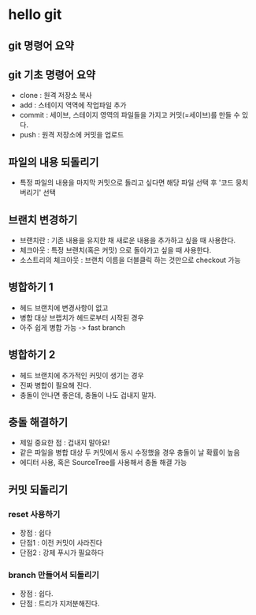 # hello git

## git 명령어 요약
## git 기초 명령어 요약

- clone : 원격 저장소 복사
- add : 스테이지 역역에 작업파일 추가
- commit : 세이브, 스테이지 영역의 파일들을 가지고 커밋(=세이브)를 만들 수 있다.
- push : 원격 저장소에 커밋을 업로드

## 파일의 내용 되돌리기
- 특정 파일의 내용을 마지막 커밋으로 돌리고 싶다면 해당 파일 선택 후 '코드 뭉치 버리기' 선택

## 브랜치 변경하기
- 브랜치란 : 기존 내용을 유지한 채 새로운 내용을 추가하고 싶을 때 사용한다.
- 체크아웃 : 특정 브랜치(혹은 커밋) 으로 돌아가고 싶을 때 사용한다.
- 소스트리의 체크아웃 : 브랜치 이름을 더블클릭 하는 것만으로 checkout 가능


## 병합하기 1
- 헤드 브랜치에 변경사항이 없고
- 병합 대상 브랩치가 헤드로부터 시작된 경우
- 아주 쉽게 병합 가능 -> fast branch

## 병합하기 2
- 헤드 브랜치에 추가적인 커밋이 생기는 경우
- 진짜 병합이 필요해 진다.
- 충돌이 안나면 좋은데, 충돌이 나도 겁내지 말자.

## 충돌 해결하기
- 제일 중요한 점 : 겁내지 말아요!
- 같은 파일을 병합 대상 두 커밋에서 동시 수정했을 경우 충돌이 날 확률이 높음
- 에디터 사용, 혹은 SourceTree를 사용해서 충돌 해결 가능


## 커밋 되돌리기

### reset 사용하기

- 장점 : 쉽다
- 단점1 : 이전 커밋이 사라진다
- 단점2 : 강제 푸시가 필요하다


### branch 만들어서 되돌리기

- 장점 : 쉽다.
- 단점 : 트리가 지저분해진다.